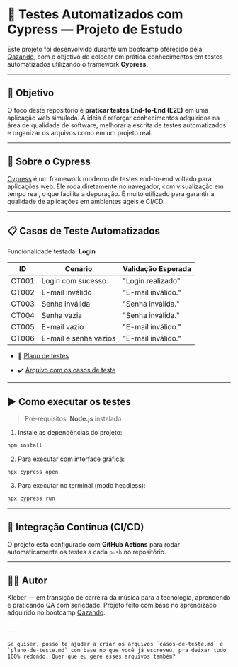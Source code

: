 # 🧪 Testes Automatizados com Cypress — Projeto de Estudo

Este projeto foi desenvolvido durante um bootcamp oferecido pela [Qazando](https://qazando.com.br/), com o objetivo de colocar em prática conhecimentos em testes automatizados utilizando o framework **Cypress**.

---

## 🎯 Objetivo

O foco deste repositório é **praticar testes End-to-End (E2E)** em uma aplicação web simulada. A ideia é reforçar conhecimentos adquiridos na área de qualidade de software, melhorar a escrita de testes automatizados e organizar os arquivos como em um projeto real.

---

## 🧠 Sobre o Cypress

[Cypress](https://www.cypress.io/) é um framework moderno de testes end-to-end voltado para aplicações web. Ele roda diretamente no navegador, com visualização em tempo real, o que facilita a depuração. É muito utilizado para garantir a qualidade de aplicações em ambientes ágeis e CI/CD.

---

## 📋 Casos de Teste Automatizados

Funcionalidade testada: **Login**

| ID     | Cenário                       | Validação Esperada           |
|--------|-------------------------------|------------------------------|
| CT001  | Login com sucesso             | "Login realizado"            |
| CT002  | E-mail inválido               | "E-mail inválido."           |
| CT003  | Senha inválida                | "Senha inválida."            |
| CT004  | Senha vazia                   | "Senha inválida."            |
| CT005  | E-mail vazio                  | "E-mail inválido."           |
| CT006  | E-mail e senha vazios         | "E-mail inválido."           |

- 📝 [Plano de testes](./Testes-manuais/plano-de-teste.md)

- ✔️ [Arquivo com os casos de teste](./Testes-manuais/casos-de-teste.md)

---

## ▶️ Como executar os testes

> Pré-requisitos: **Node.js** instalado

1. Instale as dependências do projeto:

```bash
npm install
````

2. Para executar com interface gráfica:

```bash
npx cypress open
```

3. Para executar no terminal (modo headless):

```bash
npx cypress run
```

---

## 🤖 Integração Contínua (CI/CD)

O projeto está configurado com **GitHub Actions** para rodar automaticamente os testes a cada `push` no repositório.

---

## 👨‍💻 Autor

Kleber — em transição de carreira da música para a tecnologia, aprendendo e praticando QA com seriedade.
Projeto feito com base no aprendizado adquirido no bootcamp [Qazando](https://qazando.com.br/).

```

---

Se quiser, posso te ajudar a criar os arquivos `casos-de-teste.md` e `plano-de-teste.md` com base no que você já escreveu, pra deixar tudo 100% redondo. Quer que eu gere esses arquivos também?
```
